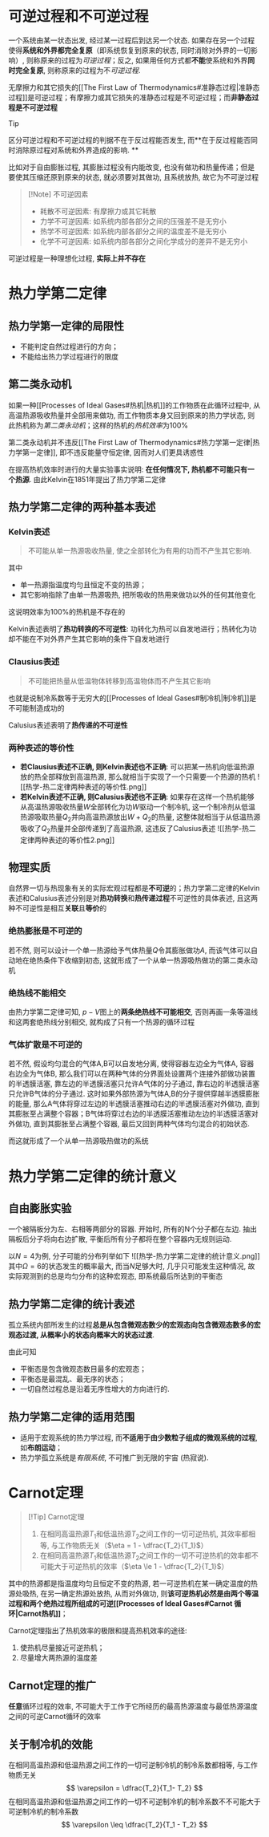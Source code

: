 # 可逆过程和不可逆过程
一个系统由某一状态出发, 经过某一过程后到达另一个状态. 如果存在另一个过程使得**系统和外界都完全复原**（即系统恢复到原来的状态, 同时消除对外界的一切影响）, 则称原来的过程为*可逆过程*；反之, 如果用任何方式都**不能**使系统和外界**同时完全复原**, 则称原来的过程为不*可逆过程*. 

无摩擦力和其它损失的[[The First Law of Thermodynamics#准静态过程|准静态过程]]是可逆过程；有摩擦力或其它损失的准静态过程是不可逆过程；而**非静态过程是不可逆过程**

> [!Tip]
> 区分可逆过程和不可逆过程的判据不在于反过程能否发生, 而**在于反过程能否同时消除原过程对系统和外界造成的影响. **
> 
> 比如对于自由膨胀过程, 其膨胀过程没有内能改变, 也没有做功和热量传递；但是要使其压缩还原到原来的状态, 就必须要对其做功, 且系统放热, 故它为不可逆过程

>[!Note] 不可逆因素
>- 耗散不可逆因素: 有摩擦力或其它耗散
>- 力学不可逆因素: 如系统内部各部分之间的压强差不是无穷小
>- 热学不可逆因素: 如系统内部各部分之间的温度差不是无穷小
>- 化学不可逆因素: 如系统内部各部分之间化学成分的差异不是无穷小

可逆过程是一种理想化过程, **实际上并不存在**
# 热力学第二定律
## 热力学第一定律的局限性
- 不能判定自然过程进行的方向；
- 不能给出热力学过程进行的限度
## 第二类永动机
如果一种[[Processes of Ideal Gases#热机|热机]]的工作物质在此循环过程中, 从高温热源吸收热量并全部用来做功, 而工作物质本身又回到原来的热力学状态, 则此热机称为*第二类永动机*；这样的热机的*热机效率*为$100\%$

第二类永动机并不违反[[The First Law of Thermodynamics#热力学第一定律|热力学第一定律]], 即不违反能量守恒定律, 因而对人们更具诱惑性

在提高热机效率时进行的大量实验事实说明: **在任何情况下, 热机都不可能只有一个热源**. 由此Kelvin在1851年提出了热力学第二定律

## 热力学第二定律的两种基本表述
### Kelvin表述
> 不可能从单一热源吸收热量, 使之全部转化为有用的功而不产生其它影响. 

其中
- 单一热源指温度均匀且恒定不变的热源；
- 其它影响指除了由单一热源吸热, 把所吸收的热用来做功以外的任何其他变化

这说明效率为$100\%$的热机是不存在的

Kelvin表述表明了**热功转换的不可逆性**: 功转化为热可以自发地进行；热转化为功却不能在不对外界产生其它影响的条件下自发地进行
### Clausius表述
> 不可能把热量从低温物体转移到高温物体而不产生其它影响

也就是说制冷系数等于无穷大的[[Processes of Ideal Gases#制冷机|制冷机]]是不可能制造成功的

Calusius表述表明了**热传递的不可逆性**

### 两种表述的等价性
- **若Clausius表述不正确, 则Kelvin表述也不正确**: 可以把某一热机向低温热源放的热全部释放到高温热源, 那么就相当于实现了一个只需要一个热源的热机
![[热学-热二定律两种表述的等价性.png]]
- **若Kelvin表述不正确, 则Calusius表述也不正确**: 如果存在这样一个热机能够从高温热源吸收热量$W$全部转化为功$W$驱动一个制冷机, 这一个制冷剂从低温热源吸取热量$Q_2$并向高温热源放出$W+Q_2$的热量, 这整体就相当于从低温热源吸收了$Q_2$热量并全部传递到了高温热源, 这违反了Calusius表述
![[热学-热二定律两种表述的等价性2.png]]

## 物理实质
自然界一切与热现象有关的实际宏观过程都是**不可逆**的；热力学第二定律的Kelvin表述和Calusius表述分别是对**热功转换**和**热传递过程**不可逆性的具体表述, 且这两种不可逆性是相互**关联**且**等价**的

### 绝热膨胀是不可逆的
若不然, 则可以设计一个单一热源给予气体热量$Q$令其膨胀做功$A$, 而该气体可以自动地在绝热条件下收缩到初态, 这就形成了一个从单一热源吸热做功的第二类永动机

### 绝热线不能相交
由热力学第二定律可知, $p-V$图上的**两条绝热线不可能相交**, 否则再画一条等温线和这两套绝热线分别相交, 就构成了只有一个热源的循环过程

### 气体扩散是不可逆的
若不然, 假设均匀混合的气体A,B可以自发地分离, 使得容器左边全为气体A, 容器右边全为气体B, 那么我们可以在两种气体的分界面处设置两个连接外部做功装置的半透膜活塞, 靠左边的半透膜活塞只允许A气体的分子通过, 靠右边的半透膜活塞只允许B气体的分子通过. 这时如果外部热源为气体A,B的分子提供穿越半透膜膨胀的能量, 那么A气体将穿过左边的半透膜活塞推动右边的半透膜活塞对外做功, 直到其膨胀至占满整个容器；B气体将穿过右边的半透膜活塞推动左边的半透膜活塞对外做功, 直到其膨胀至占满整个容器, 最后又回到两种气体均匀混合的初始状态. 

而这就形成了一个从单一热源吸热做功的系统
# 热力学第二定律的统计意义
## 自由膨胀实验
一个被隔板分为左、右相等两部分的容器. 开始时, 所有的N个分子都在左边. 抽出隔板后分子将向右边扩散, 平衡后所有分子都将在整个容器内无规则运动. 

以$N = 4$为例, 分子可能的分布列举如下
![[热学-热力学第二定律的统计意义.png]]
其中$\Omega = 6$的状态发生的概率最大, 而当$N$足够大时, 几乎只可能发生这种情况, 故实际观测到的总是均匀分布的这种宏观态, 即系统最后所达到的平衡态
## 热力学第二定律的统计表述
孤立系统内部所发生的过程**总是从包含微观态数少的宏观态向包含微观态数多的宏观态过渡, 从概率小的状态向概率大的状态过渡**. 

由此可知
- 平衡态是包含微观态数目最多的宏观态；
- 平衡态是最混乱、最无序的状态；
- 一切自然过程总是沿着无序性增大的方向进行的. 
## 热力学第二定律的适用范围
- 适用于宏观系统的热力学过程, 而**不适用于由少数粒子组成的微观系统的过程**, 如**布朗运动**；
- 热力学孤立系统是*有限系统*, 不可推广到无限的宇宙 (热寂说). 
# Carnot定理
> [!Tip] Carnot定理
> 1. 在相同高温热源$T_1$和低温热源$T_2$之间工作的一切可逆热机, 其效率都相等, 与工作物质无关（$\eta = 1 - \dfrac{T_2}{T_1}$）
> 2. 在相同高温热源$T_1$和低温热源$T_2$之间工作的一切不可逆热机的效率都不可能大于可逆热机的效率（$\eta \le 1 - \dfrac{T_2}{T_1}$）

其中的热源都是指温度均匀且恒定不变的热源, 若一可逆热机在某一确定温度的热源处吸热, 在另一确定热源处放热, 从而对外做功, 则**该可逆热机必然是由两个等温过程和两个绝热过程所组成的可逆[[Processes of Ideal Gases#Carnot 循环|Carnot热机]]**；

Carnot定理指出了热机效率的极限和提高热机效率的途径: 
1. 使热机尽量接近可逆热机；
2. 尽量增大两热源的温度差
## Carnot定理的推广
**任意**循环过程的效率, 不可能大于工作于它所经历的最高热源温度与最低热源温度之间的可逆Carnot循环的效率
## 关于制冷机的效能
在相同高温热源和低温热源之间工作的一切可逆制冷机的制冷系数都相等, 与工作物质无关
$$
\varepsilon = \dfrac{T_2}{T_1- T_2}
$$
在相同高温热源和低温热源之间工作的一切不可逆制冷机的制冷系数不不可能大于可逆制冷机的制冷系数
$$
\varepsilon \leq \dfrac{T_2}{T_1 - T_2}
$$

